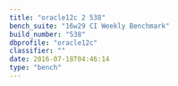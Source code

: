 ```yaml
---
title: "oracle12c 2 538"
bench_suite: "16w29 CI Weekly Benchmark"
build_number: "538"
dbprofile: "oracle12c"
classifier: ""
date: 2016-07-18T04:46:14
type: "bench"
---
```

